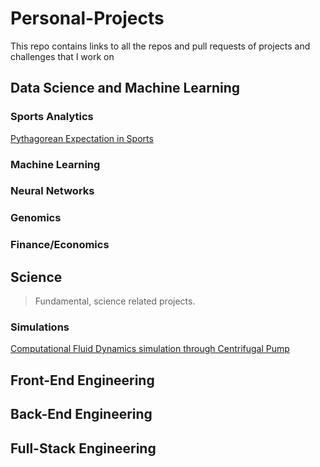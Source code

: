 # Personal-Projects
This repo contains links to all the repos and pull requests of projects and challenges that I work on

## Data Science and Machine Learning
### Sports Analytics
[Pythagorean Expectation in Sports](https://github.com/mcrd25/pythagexp-sports)

### Machine Learning

### Neural Networks

### Genomics

### Finance/Economics

## Science
> Fundamental, science related projects.
### Simulations
[Computational Fluid Dynamics simulation through Centrifugal Pump](https://github.com/mcrd25/CFD-cpump)

## Front-End Engineering

## Back-End Engineering


## Full-Stack Engineering


